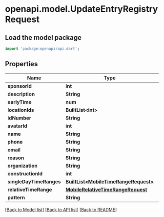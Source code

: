 # openapi.model.UpdateEntryRegistryRequest

## Load the model package
```dart
import 'package:openapi/api.dart';
```

## Properties
Name | Type | Description | Notes
------------ | ------------- | ------------- | -------------
**sponsorId** | **int** |  | [optional] 
**description** | **String** |  | [optional] 
**earlyTime** | **num** |  | [optional] 
**locationIds** | **BuiltList&lt;int&gt;** |  | [optional] 
**idNumber** | **String** |  | 
**avatarId** | **int** |  | [optional] 
**name** | **String** |  | 
**phone** | **String** |  | [optional] 
**email** | **String** |  | [optional] 
**reason** | **String** |  | 
**organization** | **String** |  | [optional] 
**constructionId** | **int** |  | [optional] 
**singleDayTimeRanges** | [**BuiltList&lt;MobileTimeRangeRequest&gt;**](MobileTimeRangeRequest.md) |  | [optional] 
**relativeTimeRange** | [**MobileRelativeTimeRangeRequest**](MobileRelativeTimeRangeRequest.md) |  | [optional] 
**pattern** | **String** |  | [optional] 

[[Back to Model list]](../README.md#documentation-for-models) [[Back to API list]](../README.md#documentation-for-api-endpoints) [[Back to README]](../README.md)


